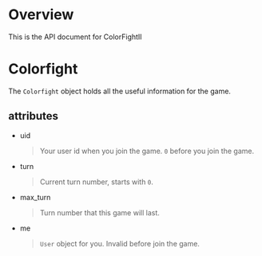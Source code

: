 # Overview

This is the API document for ColorFightII

# Colorfight

The ```Colorfight``` object holds all the useful information for the game. 

## attributes

* uid 
    > Your user id when you join the game. ```0``` before you join the game.

* turn
    > Current turn number, starts with ```0```.

* max_turn
    > Turn number that this game will last.

* me
    > ```User``` object for you. Invalid before join the game.
